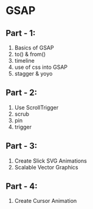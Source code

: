 # GSAP

## Part - 1:

1. Basics of GSAP
2. to() & from()
3. timeline
4. use of css into GSAP
5. stagger & yoyo

## Part - 2:

1. Use ScrollTrigger
2. scrub
3. pin
4. trigger

## Part - 3:

1. Create Slick SVG Animations
2. Scalable Vector Graphics

## Part - 4:

1. Create Cursor Animation
